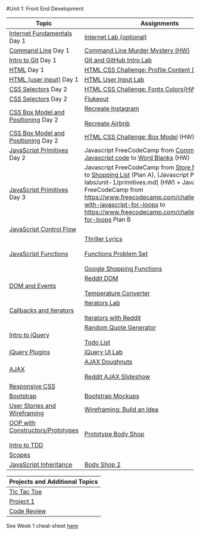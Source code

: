 #Unit 1: Front End Development

| Topic                                    | Assignments                              |
| ---------------------------------------- | ---------------------------------------- |
| [Internet Fundamentals][1] Day 1         | [Internet Lab (optional)][1000]          |
| [Command Line][2] Day 1                  | [Command Line Murder Mystery (HW)][1001] |
| [Intro to Git][3] Day 1                  | [Git and GitHub Intro Lab][1026]         |
| [HTML][5] Day 1                          | [HTML CSS Challenge: Profile Content (HW)](https://github.com/lewagon/html-css-challenges/tree/master/01-profile-content) |
| [HTML (user input)][5] Day 1             | [HTML User Input Lab][901]               |
| [CSS Selectors][6] Day 2                 | [HTML CSS Challenge: Fonts Colors(HW)](https://github.com/lewagon/html-css-challenges/tree/master/02-fonts-colors) |
| [CSS Selectors][6] Day 2                 | [Flukeout](https://flukeout.github.io/)  |
| [CSS Box Model and Positioning][9] Day 2 | [Recreate Instagram][1023] <br><br> [Recreate Airbnb][1024] |
| [CSS Box Model and Positioning][9] Day 2 | [HTML CSS Challenge: Box Model](https://github.com/lewagon/html-css-challenges/tree/master/03-box-model) (HW) |
| [JavaScript Primitives][4] Day 2         | Javascript FreeCodeCamp from [Comment your Javascript code][1003] to [Word Blanks](https://www.freecodecamp.com/challenges/word-blanks) (HW) |
| [JavaScript Primitives][4] Day 3         | Javascript FreeCodeCamp from [Store Multiple Values ](1003) to [Shopping List](https://www.freecodecamp.com/challenges/shopping-list) (Plan A), [Javascript Primitives][13-labs/unit-1/primitives.md] (HW) + Javascript FreeCodeCamp from https://www.freecodecamp.com/challenges/iterate-with-javascript-for-loops to https://www.freecodecamp.com/challenges/nesting-for-loops Plan B| 
| [JavaScript Control Flow][7]             |  |
| [JavaScript Functions][10]               | [Thriller Lyrics][902] <br><br> [Functions Problem Set][1007] <br><br> [Google Shopping Functions][1006] |
| [DOM and Events][11]                     | [Reddit DOM][1008] <br><br> [Temperature Converter][1009] |
| [Callbacks and Iterators][12]            | [Iterators Lab][1011] <br><br> [Iterators with Reddit][1012] |
| [Intro to jQuery][13]                    | [Random Quote Generator][1013] <br><br> [Todo List][1014] |
| [jQuery Plugins][14]                     | [jQuery UI Lab][1015]                    |
| [AJAX][15]                               | [AJAX Doughnuts][1016] <br><br> [Reddit AJAX Slideshow][1017] |
| [Responsive CSS][16]                     |                                          |
| [Bootstrap][17]                          | [Bootstrap Mockups][1018]                |
| [User Stories and Wireframing][18]       | [Wireframing: Build an Idea][1019]       |
| [OOP with Constructors/Prototypes][19] <br><br> [Intro to TDD][20] | [Prototype Body Shop][1020]              |
| [Scopes][21]                             |                                          |
| [JavaScript Inheritance][22]             | [Body Shop 2][1021]                      |

| Projects and Additional Topics |
| ------------------------------ |
| [Tic Tac Toe][1010]            |
| [Project 1][1022]              |
| [Code Review][1025]            |

See Week 1 cheat-sheet [here][23]

[1]: 03-internet/how-the-internet-works.md
[2]: 01-workflow/command-line/01readme.md
[3]: 01-workflow/intro-git/readme.md
[4]: 02-js-jquery/js-primitives/readme.md
[5]: 03-html-css/html-review/readme.md
[6]: 03-html-css/css-selectors/readme.md
[7]: 02-js-jquery/js-control-flow/readme.md
[9]: 03-html-css/css-box-model/readme.md
[10]: 02-js-jquery/js-functions/readme.md
[11]: 02-js-jquery/js-dom-events/readme.md
[12]: 02-js-jquery/js-callbacks-iterators/readme.md
[13]: 02-js-jquery/jquery-intro/readme.md
[14]: 02-js-jquery/jquery-plugins/readme.md
[15]: 02-js-jquery/jquery-ajax/readme.md
[16]: 03-html-css/css-responsive-design/readme.md
[17]: 03-html-css/css-bootstrap/readme.md
[18]: 09-other-topics/user-stories-wireframing/readme.md
[19]: 02-js-jquery/js-prototypes/01readme.md
[20]: 02-js-jquery/js-tdd-intro/readme.md
[21]: 02-js-jquery/js-scopes/readme.md
[22]: 02-js-jquery/js-inheritance/01readme.md
[23]: 00-schedule/cheat-sheet.md

[900]: https://github.com/WDI-SEA/html_top_ten_movies_table
[901]: https://github.com/WDI-SEA/html_user_inputs
[902]: https://github.com/ga-students/functions-thriller-lyrics
[1000]: 03-internet/internet-lab.md
[1001]: https://github.com/WDI-SEA/command-line-murder-mystery
[1002]: https://github.com/WDI-SEA/google-shopping-conditionals-loops
[1003]: https://www.freecodecamp.com/challenges/comment-your-javascript-code
[1004]: https://github.com/davified/js-control-flow
[1005]: https://github.com/WDI-SEA/css-selectors-animal-style
[1006]: https://github.com/WDI-SEA/google-shopping-functions
[1007]: https://github.com/davified/js-functions
[1008]: https://github.com/WDI-SEA/selecting-reddit
[1009]: https://github.com/ga-students/temperature-converter-dom
[1010]: https://github.com/davified/tic-tac-toe
[1011]: https://github.com/WDI-SEA/js-callbacks-iterators
[1012]: https://github.com/WDI-SEA/iterators-reddit
[1013]: https://github.com/WDI-SEA/random-quote-jquery
[1014]: https://github.com/WDI-SEA/jquery-todo-list
[1015]: https://github.com/WDI-SEA/jquery-plugins
[1016]: https://github.com/WDI-SEA/jquery-ajax
[1017]: https://github.com/WDI-SEA/ajax-reddit-slideshow
[1018]: https://github.com/WDI-SEA/bootstrap-mockups
[1019]: 09-other-topics/user-stories-wireframing/exercise.md
[1020]: https://github.com/WDI-SEA/oop-prototype-car
[1021]: https://github.com/WDI-SEA/oop-inheritance-car
[1022]: 11-projects/project-1/readme.md
[1023]: https://github.com/ga-students/css-positioning
[1024]: https://github.com/ga-students/css-airbnb
[1025]: https://github.com/WDI-SEA/code-review
[1026]: https://github.com/ga-students/git-github-lab
[1027]: https://www.freecodecamp.com/challenges/iterate-with-javascript-for-loops
